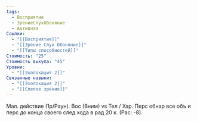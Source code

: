 ```yaml
---
tags:
  - Восприятие
  - ЗрениеСлухОбоняние
  - Активная
Ссылки:
  - "[[Восприятие]]"
  - "[[Зрение Слух Обоняние]]"
  - "[[Типы способностей]]"
Стоимость: "25"
Стоимость выкупа: "45"
Уровни:
  - "[[Эхолокация 2]]"
Связанные навыки:
  - "[[Эхолокация 2]]"
  - "[[Слепое зрение]]"
---
```

Мал. действие (1р/Раун). Вос (Вним) vs Тел / Хар. Перс обнар все объ и перс до конца своего след хода в рад 20 к. (Рас: -8).